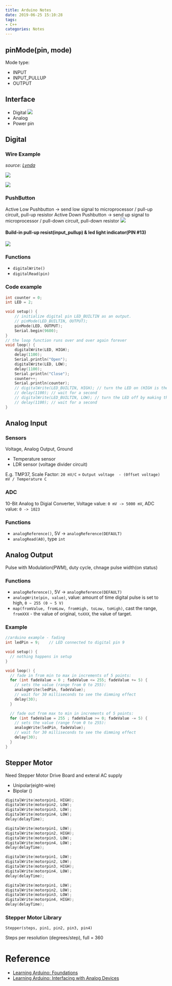 ```yaml
---
title: Arduino Notes
date: 2019-06-25 15:10:28
tags:
- C++
categories: Notes
---
```

## pinMode(pin, mode)
Mode type: 
- INPUT
- INPUT_PULLUP
- OUTPUT



## Interface
- Digital
![](https://i.imgur.com/YNzn3Kp.png)
- Analog
- Power pin

## Digital

### Wire Example
_source: [Lynda]((https://www.lynda.com/Arduino-tutorials/Digital-interfaces/783858/5015730-4.html?autoplay=true))_

![](https://i.imgur.com/GS6D9cx.png)

![](https://i.imgur.com/RIzXeBd.png)

### PushButton
Active Low Pushbutton -> send low signal to microprocessor / pull-up circuit, pull-up resistor
Active Down Pushbutton -> send up signal to microprocessor / pull-down circuit, pull-down resistor
![](https://i.imgur.com/SELPyod.png)

#### Build-in pull-up resist(input_pullup) & led light indicator(PIN #13)
![](https://i.imgur.com/g3uDWtT.png)

### Functions
- `digitalWrite()`
- `digitalRead(pin)`

### Code example
``` c++
int counter = 0;
int LED = 2;

void setup() {
    // initialize digital pin LED_BUILTIN as an output.
    // pinMode(LED_BUILTIN, OUTPUT);
    pinMode(LED, OUTPUT);
    Serial.begin(9600);
}
// the loop function runs over and over again forever
void loop() {
    digitalWrite(LED, HIGH);
    delay(1100);
    Serial.println("Open");
    digitalWrite(LED, LOW);
    delay(1100);
    Serial.println("Close");
    counter++;
    Serial.println(counter);
    // digitalWrite(LED_BUILTIN, HIGH); // turn the LED on (HIGH is the voltage level)
    // delay(1100); // wait for a second
    // digitalWrite(LED_BUILTIN, LOW); // turn the LED off by making the voltage LOW
    // delay(1100); // wait for a second
}

```

## Analog Input

### Sensors
Voltage, Analog Output, Ground
- Temperature sensor
- LDR sensor (voltage divider circuit)

E.g. TMP37, Scale Factor: `20 mV/C` = `Output voltage  - (0ffset voltage) mV / Temperature C`

### ADC
10-Bit Analog to Digial Converter, Voltage value: `0 mV -> 5000 mV`, ADC value: `0 -> 1023`

### Functions
- `analogReference()`, 5V -> `analogReference(DEFAULT)`
- `analogRead(A0)`, type `int`

## Analog Output
Pulse with Modulation(PWM), duty cycle, chnage pulse width(on status)

### Functions
- `analogReference()`, 5V -> `analogReference(DEFAULT)`
- `analogWrite(pin, value)`, value: amount of time digital pulse is set to high, `0 ~ 255 (0 ~ 5 V)`
- `map(fromValue, fromLow, fromHigh, toLow, toHigh)`, cast the range, `fromXXX` - the value of original, `toXXX`, the value of target.

### Example
``` c++
//arduino example - fading
int ledPin = 9;    // LED connected to digital pin 9

void setup() {
  // nothing happens in setup
}

void loop() {
  // fade in from min to max in increments of 5 points:
  for (int fadeValue = 0 ; fadeValue <= 255; fadeValue += 5) {
    // sets the value (range from 0 to 255):
    analogWrite(ledPin, fadeValue);
    // wait for 30 milliseconds to see the dimming effect
    delay(30);
  }

  // fade out from max to min in increments of 5 points:
  for (int fadeValue = 255 ; fadeValue >= 0; fadeValue -= 5) {
    // sets the value (range from 0 to 255):
    analogWrite(ledPin, fadeValue);
    // wait for 30 milliseconds to see the dimming effect
    delay(30);
  }
}
```

## Stepper Motor
Need Stepper Motor Drive Board and exteral AC supply
- Unipolar(eight-wire)
- Bipolar ()

``` c++
digitalWrite(motorpin1, HIGH);
digitalWrite(motorpin2, LOW);
digitalWrite(motorpin3, LOW);
digitalWrite(motorpin4, LOW);
delay(delayTime);

digitalWrite(motorpin1, LOW);
digitalWrite(motorpin2, HIGH);
digitalWrite(motorpin3, LOW);
digitalWrite(motorpin4, LOW);
delay(delayTime);

digitalWrite(motorpin1, LOW);
digitalWrite(motorpin2, LOW);
digitalWrite(motorpin3, HIGH);
digitalWrite(motorpin4, LOW);
delay(delayTime);

digitalWrite(motorpin1, LOW);
digitalWrite(motorpin2, LOW);
digitalWrite(motorpin3, LOW);
digitalWrite(motorpin4, HIGH);
delay(delayTime);
```

### Stepper Motor Library
`Stepper(steps, pin1, pin2, pin3, pin4)`

Steps per resolution (degrees/step), full = 360

# Reference 
- [Learning Arduino: Foundations](https://www.lynda.com/Arduino-tutorials/Digital-interfaces/783858/5015730-4.html?autoplay=true)
- [Learning Arduino: Interfacing with Analog Devices](www.lynda.com/Arduino-tutorials/Learning-Arduino-Interfacing-Analog-Devices/779749-2.html)